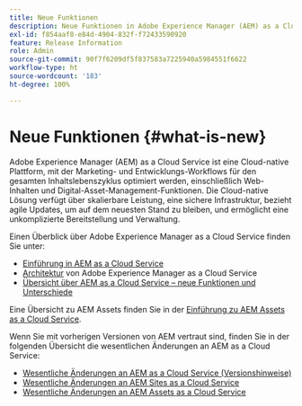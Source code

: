 ```yaml
---
title: Neue Funktionen
description: Neue Funktionen in Adobe Experience Manager (AEM) as a Cloud Service.
exl-id: f854aaf8-e84d-4904-832f-f72433590920
feature: Release Information
role: Admin
source-git-commit: 90f7f6209df5f837583a7225940a5984551f6622
workflow-type: ht
source-wordcount: '183'
ht-degree: 100%

---
```


# Neue Funktionen {#what-is-new}

<!-- For the pre-release of Adobe Experience Manager (AEM) as a Cloud Service everything is new. -->

Adobe Experience Manager (AEM) as a Cloud Service ist eine Cloud-native Plattform, mit der Marketing- und Entwicklungs-Workflows für den gesamten Inhaltslebenszyklus optimiert werden, einschließlich Web-Inhalten und Digital-Asset-Management-Funktionen. Die Cloud-native Lösung verfügt über skalierbare Leistung, eine sichere Infrastruktur, bezieht agile Updates, um auf dem neuesten Stand zu bleiben, und ermöglicht eine unkomplizierte Bereitstellung und Verwaltung.

Einen Überblick über Adobe Experience Manager as a Cloud Service finden Sie unter:
* [Einführung in AEM as a Cloud Service](/help/overview/introduction.md)
* [Architektur](/help/overview/architecture.md) von Adobe Experience Manager as a Cloud Service
* [Übersicht über AEM as a Cloud Service – neue Funktionen und Unterschiede](/help/overview/what-is-new-and-different.md)

<!-- Link to introduction or what's new of Sites. -->

Eine Übersicht zu AEM Assets finden Sie in der [Einführung zu AEM Assets as a Cloud Service](/help/assets/overview.md).

Wenn Sie mit vorherigen Versionen von AEM vertraut sind, finden Sie in der folgenden Übersicht die wesentlichen Änderungen an AEM as a Cloud Service:

* [Wesentliche Änderungen an AEM as a Cloud Service (Versionshinweise)](/help/release-notes/aem-cloud-changes.md)
* [Wesentliche Änderungen an AEM Sites as a Cloud Service](/help/sites-cloud/sites-cloud-changes.md)
* [Wesentliche Änderungen an AEM Assets as a Cloud Service](/help/assets/assets-cloud-changes.md)

